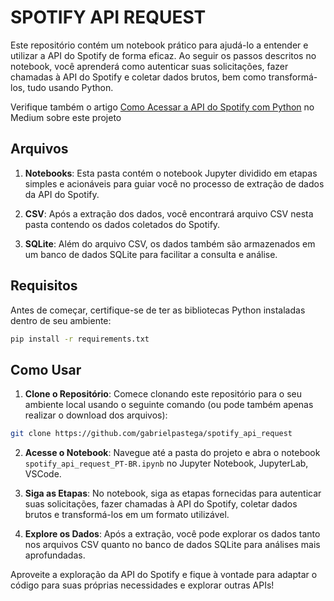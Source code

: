 # SPOTIFY API REQUEST

Este repositório contém um notebook prático para ajudá-lo a entender e utilizar a API do Spotify de forma eficaz. Ao seguir os passos descritos no notebook, você aprenderá como autenticar suas solicitações, fazer chamadas à API do Spotify e coletar dados brutos, bem como transformá-los, tudo usando Python.

Verifique também o artigo <a href="https://medium.com/@gabrielpbreis/como-acessar-a-api-do-spotify-com-python-fb9415f29bda">Como Acessar a API do Spotify com Python</a> no Medium sobre este projeto

## Arquivos

1. **Notebooks**: Esta pasta contém o notebook Jupyter dividido em etapas simples e acionáveis para guiar você no processo de extração de dados da API do Spotify.

2. **CSV**: Após a extração dos dados, você encontrará arquivo CSV nesta pasta contendo os dados coletados do Spotify.

3. **SQLite**: Além do arquivo CSV, os dados também são armazenados em um banco de dados SQLite para facilitar a consulta e análise.

## Requisitos

Antes de começar, certifique-se de ter as bibliotecas Python instaladas dentro de seu ambiente:

```bash
pip install -r requirements.txt
```


## Como Usar

1. **Clone o Repositório**: Comece clonando este repositório para o seu ambiente local usando o seguinte comando (ou pode também apenas realizar o download dos arquivos):

```bash
git clone https://github.com/gabrielpastega/spotify_api_request
```

2. **Acesse o Notebook**: Navegue até a pasta do projeto e abra o notebook `spotify_api_request_PT-BR.ipynb` no Jupyter Notebook, JupyterLab, VSCode.

3. **Siga as Etapas**: No notebook, siga as etapas fornecidas para autenticar suas solicitações, fazer chamadas à API do Spotify, coletar dados brutos e transformá-los em um formato utilizável.

4. **Explore os Dados**: Após a extração, você pode explorar os dados tanto nos arquivos CSV quanto no banco de dados SQLite para análises mais aprofundadas.

Aproveite a exploração da API do Spotify e fique à vontade para adaptar o código para suas próprias necessidades e explorar outras APIs!

